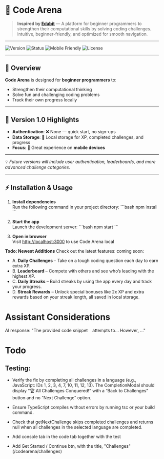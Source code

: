 # 🚀 Code Arena

> **Inspired by [Edabit](https://edabit.com/)** — A platform for beginner programmers to strengthen their computational skills by solving coding challenges.  
> Intuitive, beginner-friendly, and optimized for smooth navigation.

---

![Version](https://img.shields.io/badge/version-1.0-blue)
![Status](https://img.shields.io/badge/status-active-success)
![Mobile Friendly](https://img.shields.io/badge/mobile-friendly-brightgreen)
![License](https://img.shields.io/badge/license-MIT-yellow)

---

## 📌 Overview

**Code Arena** is designed for **beginner programmers** to:

- Strengthen their computational thinking
- Solve fun and challenging coding problems
- Track their own progress locally

---

## 📱 Version 1.0 Highlights

- **Authentication**: ❌ None — quick start, no sign-ups
- **Data Storage**: 💾 Local storage for XP, completed challenges, and progress
- **Focus**: 📲 Great experience on **mobile devices**

---

💡 *Future versions will include user authentication, leaderboards, and more advanced challenge categories.*

---

## ⚡ Installation & Usage

1. **Install dependencies**  
   Run the following command in your project directory:
   \`\`\`bash
   npm install
   \`\`\`

2. **Start the app**  
   Launch the development server:
   \`\`\`bash
   npm start
   \`\`\`

3. **Open in browser**  
   Visit [http://localhost:3000](http://localhost:3000) to use Code Arena local 

**Todo: Newest Additions**
Check out the latest features: coming soon:

- A. **Daily Challenges** – Take on a tough coding question each day to earn extra XP.
- B. **Leaderboard** – Compete with others and see who’s leading with the highest XP.
- C. **Daily Streaks** – Build streaks by using the app every day and track your progress.
- D. **Streak Rewards** – Unlock special bonuses like 2x XP and extra rewards based on your streak length, all saved in local storage.

# Assistant Considerations
AI response: "The provided code snippet ``` ``` attempts to... However, ..."

# Todo
## Testing:
- Verify the fix by completing all challenges in a language (e.g., JavaScript: IDs 1, 2, 3, 4, 7, 10, 11, 12, 13). The CompletionModal should display “🏆 All Challenges Conquered!” with a “Back to Challenges” button and no “Next Challenge” option.
- Ensure TypeScript compiles without errors by running tsc or your build command.
- Check that getNextChallenge skips completed challenges and returns null when all challenges in the selected language are completed.

- Add console tab in the code tab together with the test
- Add Get Started / Continue btn, with the title, "Challenges" (/codearena/challenges)
